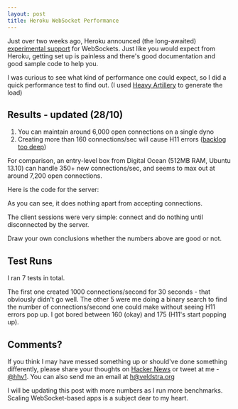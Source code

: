 ```yaml
---
layout: post
title: Heroku WebSocket Performance
---
```


Just over two weeks ago, Heroku announced (the long-awaited) [experimental support](https://blog.heroku.com/archives/2013/10/8/websockets-public-beta) for WebSockets. Just like you would expect from Heroku, getting set up is painless and there's good documentation and good sample code to help you.

I was curious to see what kind of performance one could expect, so I did a quick performance test to find out. (I used [Heavy Artillery](http://artillery.io) to generate the load)

## Results - updated (28/10)

1. You can maintain around 6,000 open connections on a single dyno
2. Creating more than 160 connections/sec will cause H11 errors ([backlog too deep](https://devcenter.heroku.com/articles/error-codes#h11-backlog-too-deep))

For comparison, an entry-level box from Digital Ocean (512MB RAM, Ubuntu 13.10) can handle 350+ new connections/sec, and seems to max out at around 7,200 open connections.

Here is the code for the server:

<script src="https://gist.github.com/hassy/7163730.js"></script>

As you can see, it does nothing apart from accepting connections.

The client sessions were very simple: connect and do nothing until disconnected by the server.

Draw your own conclusions whether the numbers above are good or not.

## Test Runs

I ran 7 tests in total.

The first one created 1000 connections/second for 30 seconds - that obviously didn't go well.
The other 5 were me doing a binary search to find the number of connections/second one could make without seeing H11 errors pop up. I got bored between 160 (okay) and 175 (H11's start popping up).


## Comments?

If you think I may have messed something up or should've done something differently, please share your thoughts on <a href="https://news.ycombinator.com/item?id=6628109">Hacker News</a> or tweet at me - <a href="https://twitter.com/hhv1">@hhv1</a>. You can also send me an email at <a href="mailto:h@veldstra.org">h@veldstra.org</a>

I will be updating this post with more numbers as I run more benchmarks. Scaling WebSocket-based apps is a subject dear to my heart.